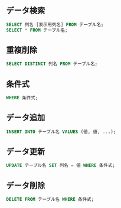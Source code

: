 ## データ検索
```sql
SELECT 列名 [表示用列名] FROM テーブル名;
SELECT * FROM テーブル名;
```

## 重複削除
```sql
SELECT DISTINCT 列名 FROM テーブル名;
```

## 条件式
```sql
WHERE 条件式;
```

## データ追加
```sql
INSERT INTO テーブル名 VALUES (値, 値, ...);
```

## データ更新
```sql
UPDATE テーブル名 SET 列名 = 値 WHERE 条件式;
```

## データ削除
```sql
DELETE FROM テーブル名 WHERE 条件式;
```
